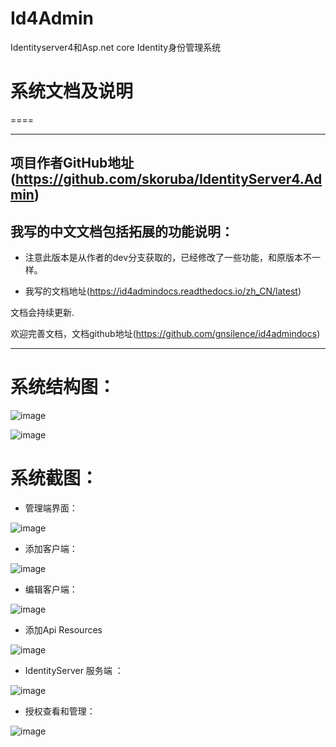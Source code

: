 # Id4Admin
Identityserver4和Asp.net core Identity身份管理系统

# 系统文档及说明
====

-----------------------------

## 项目作者GitHub地址(https://github.com/skoruba/IdentityServer4.Admin)

## 我写的中文文档包括拓展的功能说明：

* 注意此版本是从作者的dev分支获取的，已经修改了一些功能，和原版本不一样。

* 我写的文档地址(https://id4admindocs.readthedocs.io/zh_CN/latest)

文档会持续更新.

欢迎完善文档，文档github地址(https://github.com/gnsilence/id4admindocs)

------------------------------

系统结构图：
====

![image](https://github.com/gnsilence/Id4Admin/tree/master/docs/Images/Skoruba.IdentityServer4.Admin-Solution.png)


![image](https://github.com/gnsilence/Id4Admin/tree/master/docs/Images/Skoruba.IdentityServer4.Admin-App-Diagram.png)


系统截图：
====

* 管理端界面：

![image](https://github.com/gnsilence/Id4Admin/tree/master/docs/Images/App/AdminServer.png)

* 添加客户端：

![image](https://github.com/gnsilence/Id4Admin/tree/master/docs/Images/App/ClientsAdd.png)

* 编辑客户端：

![image](https://github.com/gnsilence/Id4Admin/tree/master/docs/Images/EditClient.png)

* 添加Api Resources

![image](https://github.com/gnsilence/Id4Admin/tree/master/docs/Images/App/AddApiResources.png)

* IdentityServer 服务端 ：

![image](https://github.com/gnsilence/Id4Admin/tree/master/docs/Images/App/IdentityServer.png)

* 授权查看和管理：

![image](https://github.com/gnsilence/Id4Admin/tree/master/docs/Images/App/ManageGrants.png)